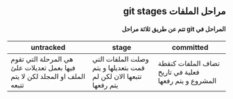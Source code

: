 ## <div dir = rtl >  مراحل الملفات git stages  </dir > 

#### <div dir = rtl >  المراحل في  git  تتم عن طريق ثلاثة مراحل  </dir > 

| untracked | stage| committed |
| ----------- | ----------- | ----------|
| هي المرحلة التي تقوم فيها بعمل تعديلات علئ   الملف او المجلد لكن لا يتم تتبعه   | وصلت الملفات التي قمت بتعديلها و يتم تتبعها الان لكن لم يتم رفعها | تضاف الملفات كنقطة فعلية في تاريخ المشروع و يتم رفعها |
